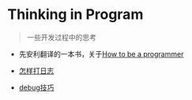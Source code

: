 # Thinking in Program

> 一些开发过程中的思考

- 先安利翻译的一本书，关于[How to be a programmer](https://www.gitbook.com/book/ahangchen/how-to-be-a-programmer-cn/details)



- [怎样打日志](log.md)
- [debug技巧](debug.md)
